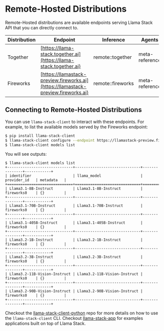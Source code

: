 # Remote-Hosted Distributions

Remote-Hosted distributions are available endpoints serving Llama Stack API that you can directly connect to.

| Distribution | Endpoint | Inference | Agents | Memory | Safety | Telemetry |
|-------------|----------|-----------|---------|---------|---------|------------|
| Together | [https://llama-stack.together.ai](https://llama-stack.together.ai) | remote::together | meta-reference | remote::weaviate | meta-reference | meta-reference |
| Fireworks | [https://llamastack-preview.fireworks.ai](https://llamastack-preview.fireworks.ai) | remote::fireworks | meta-reference | remote::weaviate | meta-reference | meta-reference |

## Connecting to Remote-Hosted Distributions

You can use `llama-stack-client` to interact with these endpoints. For example, to list the available models served by the Fireworks endpoint:

```bash
$ pip install llama-stack-client
$ llama-stack-client configure --endpoint https://llamastack-preview.fireworks.ai
$ llama-stack-client models list
```

You will see outputs:
```
$ llama-stack-client models list
+------------------------------+------------------------------+---------------+------------+
| identifier                   | llama_model                  | provider_id   | metadata   |
+==============================+==============================+===============+============+
| Llama3.1-8B-Instruct         | Llama3.1-8B-Instruct         | fireworks0    | {}         |
+------------------------------+------------------------------+---------------+------------+
| Llama3.1-70B-Instruct        | Llama3.1-70B-Instruct        | fireworks0    | {}         |
+------------------------------+------------------------------+---------------+------------+
| Llama3.1-405B-Instruct       | Llama3.1-405B-Instruct       | fireworks0    | {}         |
+------------------------------+------------------------------+---------------+------------+
| Llama3.2-1B-Instruct         | Llama3.2-1B-Instruct         | fireworks0    | {}         |
+------------------------------+------------------------------+---------------+------------+
| Llama3.2-3B-Instruct         | Llama3.2-3B-Instruct         | fireworks0    | {}         |
+------------------------------+------------------------------+---------------+------------+
| Llama3.2-11B-Vision-Instruct | Llama3.2-11B-Vision-Instruct | fireworks0    | {}         |
+------------------------------+------------------------------+---------------+------------+
| Llama3.2-90B-Vision-Instruct | Llama3.2-90B-Vision-Instruct | fireworks0    | {}         |
+------------------------------+------------------------------+---------------+------------+
```

Checkout the [llama-stack-client-python](https://github.com/meta-llama/llama-stack-client-python/blob/main/docs/cli_reference.md) repo for more details on how to use the `llama-stack-client` CLI. Checkout [llama-stack-app](https://github.com/meta-llama/llama-stack-apps/tree/main) for examples applications built on top of Llama Stack.
